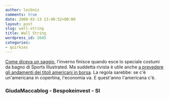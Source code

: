 ```yaml
---
author: leibniz
comments: true
date: 2008-02-13 13:40:52+00:00
layout: post
slug: wall-string
title: Wall String
wordpress_id: 2645
categories:
- quirkies
---
```


[Come diceva un saggio](http://giudamaccablog.splinder.com/post/4076103/Radiosa+estate#4076103), l'inverno finisce quando esce lo speciale costumi da bagno di Sports Illustrated. Ma suddetta rivista è utile anche [a prevedere gli andamenti dei titoli americani in borsa](http://bespokeinvest.typepad.com/bespoke/2008/02/2008-swimsuit-i.html). La regola sarebbe: se c'è un'americana in copertina, l'economia va. E quest'anno l'americana c'è.


### GiudaMaccablog - Bespokeinvest - SI
